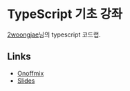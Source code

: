 # TypeScript 기초 강좌

[2woongjae](https://github.com/2woongjae)님의 typescript 코드랩.

## Links

* [Onoffmix](https://onoffmix.com/event/111044)
* [Slides](http://slides.com/woongjae/typescript-basic)
